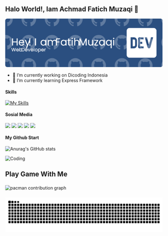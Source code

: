 ## Halo World!, Iam Achmad Fatich Muzaqi 👋

![baner](img/github-header-image.png)
<!--
**FatihMuzaqi/FatihMuzaqi** is a ✨ _special_ ✨ repository because its `README.md` (this file) appears on your GitHub profile.

Here are some ideas to get you started:

- 🔭 I’m currently working on ...
- 🌱 I’m currently learning ...
- 👯 I’m looking to collaborate on ...
- 🤔 I’m looking for help with ...
- 💬 Ask me about ...
- 📫 How to reach me: ...
- 😄 Pronouns: ...
- ⚡ Fun fact: ...
-->
- 🔭 I’m currently working on Dicoding Indonesia
- 🌱 I’m currently learning Express Framework

#### Skills
[![My Skills](https://skillicons.dev/icons?i=html,css,javascript,typescript,nodejs,express&theme=light)](https://skillicons.dev)



#### Sosial Media
<img src="https://img.shields.io/badge/Instagram-E4405F?style=for-the-badge&logo=instagram&logoColor=white" /> <img src="https://img.shields.io/badge/LinkedIn-0077B5?style=for-the-badge&logo=linkedin&logoColor=white" /> <img src="https://img.shields.io/badge/WhatsApp-25D366?style=for-the-badge&logo=WhatsApp&logoColor=white" /> <img src="https://img.shields.io/badge/Facebook-1877F2?style=for-the-badge&logo=facebook&logoColor=white" /> <img src="https://img.shields.io/badge/GitHub-100000?style=for-the-badge&logo=github&logoColor=white" />


#### My Github Start
![Anurag's GitHub stats](https://github-readme-stats.vercel.app/api?username=FatihMuzaqi&show_icons=true&theme=gruvbox)

![Coding](https://media0.giphy.com/media/v1.Y2lkPTc5MGI3NjExYXoyamQwZmZ1eWl1bmtid2E3M3FuN3RoNzF5NXZnNjZjNXRidGxjOCZlcD12MV9pbnRlcm5hbF9naWZfYnlfaWQmY3Q9Zw/78XCFBGOlS6keY1Bil/giphy.gif)


<h2 align="left">Play Game With Me</h2>

###

<picture>
  <source media="(prefers-color-scheme: dark)" srcset="https://raw.githubusercontent.com/FatihMuzaqi/FatihMuzaqi/output/pacman-contribution-graph-dark.svg">
  <source media="(prefers-color-scheme: light)" srcset="https://raw.githubusercontent.com/FatihMuzaqi/FatihMuzaqi/output/pacman-contribution-graph.svg">
  <img alt="pacman contribution graph" src="https://raw.githubusercontent.com/FatihMuzaqi/FatihMuzaqi/output/pacman-contribution-graph.svg">
</picture>

###

<img src="https://raw.githubusercontent.com/FatihMuzaqi/FatihMuzaqi/output/snake.svg" alt="Snake animation" />

###